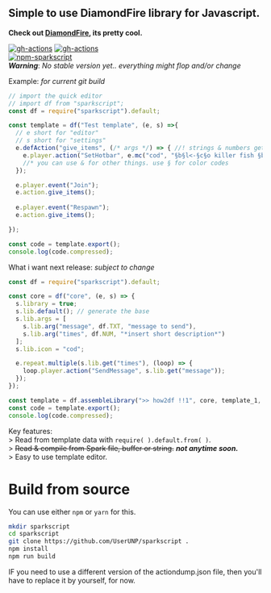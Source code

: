 ## Simple to use DiamondFire library for Javascript.  
__Check out [DiamondFire](https://mcdiamondfire.com), its pretty cool.__

[![gh-actions](https://github.com/UserUNP/sparkscript/actions/workflows/sparkscript.yml/badge.svg)](https://github.com/UserUNP/sparkscript/actions/workflows/sparkscript.yml)
[![gh-actions](https://github.com/UserUNP/sparkscript/actions/workflows/codeql.yml/badge.svg)](https://github.com/UserUNP/sparkscript/actions/workflows/codeql.yml)  
[![npm-sparkscript](https://nodei.co/npm/sparkscript.png)](https://npmjs.org/package/sparkscript)  
***Warning***: *No stable version yet.. everything might flop and/or change*  

Example: *for current git build*
```javascript
// import the quick editor
// import df from "sparkscript";
const df = require("sparkscript").default;

const template = df("Test template", (e, s) =>{
  // e short for "editor"
  // s short for "settings" 
  e.defAction("give_items", (/* args */) => { //! strings & numbers get parsed into their respective df values
    e.player.action("SetHotbar", e.mc("cod", "§b§l<-§c§o killer fish §b§l->"), e.mc("bow", "§b§l<-§c§o le bow §b§l->"))
    //* you can use & for other things. use § for color codes
  });

  e.player.event("Join");
  e.action.give_items();
  
  e.player.event("Respawn");
  e.action.give_items();

});

const code = template.export();
console.log(code.compressed);
```
What i want next release: *subject to change*
```javascript
const df = require("sparkscript").default;

const core = df("core", (e, s) => {
  s.library = true;
  s.lib.default(); // generate the base
  s.lib.args = [
    s.lib.arg("message", df.TXT, "message to send"),
    s.lib.arg("times", df.NUM, "*insert short description*")
  ];
  s.lib.icon = "cod";

  e.repeat.multiple(s.lib.get("times"), (loop) => {
    loop.player.action("SendMessage", s.lib.get("message"));
  });
});

const template = df.assembleLibrary(">> how2df !!1", core, template_1, template_2/* ... etc */)
const code = template.export();
console.log(code.compressed);
```


Key features:  
\> Read from template data with `require( ).default.from( )`.  
\> ~~Read & compile from Spark file, buffer or string.~~ **_not anytime soon._**  
\> Easy to use template editor.  

# Build from source

You can use either `npm` or `yarn` for this.  

```sh
mkdir sparkscript
cd sparkscript
git clone https://github.com/UserUNP/sparkscript .
npm install
npm run build
```

IF you need to use a different version of the actiondump.json file,
then you'll have to replace it by yourself, for now.
